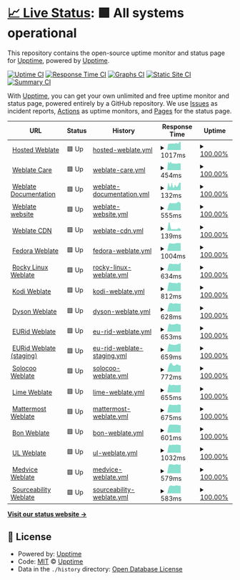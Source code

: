 # [📈 Live Status](https://upptime.github.io/upptime): <!--live status--> **🟩 All systems operational**

This repository contains the open-source uptime monitor and status page for [Upptime](https://upptime.js.org), powered by [Upptime](https://github.com/upptime/upptime).

[![Uptime CI](https://github.com/nijel/upptime-test/workflows/Uptime%20CI/badge.svg)](https://github.com/upptime/upptime/actions?query=workflow%3A%22Uptime+CI%22)
[![Response Time CI](https://github.com/nijel/upptime-test/workflows/Response%20Time%20CI/badge.svg)](https://github.com/upptime/upptime/actions?query=workflow%3A%22Response+Time+CI%22)
[![Graphs CI](https://github.com/nijel/upptime-test/workflows/Graphs%20CI/badge.svg)](https://github.com/upptime/upptime/actions?query=workflow%3A%22Graphs+CI%22)
[![Static Site CI](https://github.com/nijel/upptime-test/workflows/Static%20Site%20CI/badge.svg)](https://github.com/upptime/upptime/actions?query=workflow%3A%22Static+Site+CI%22)
[![Summary CI](https://github.com/nijel/upptime-test/workflows/Summary%20CI/badge.svg)](https://github.com/upptime/upptime/actions?query=workflow%3A%22Summary+CI%22)

With [Upptime](https://upptime.js.org), you can get your own unlimited and free uptime monitor and status page, powered entirely by a GitHub repository. We use [Issues](https://github.com/upptime/upptime/issues) as incident reports, [Actions](https://github.com/upptime/upptime/actions) as uptime monitors, and [Pages](https://upptime.github.io/upptime) for the status page.

<!--start: status pages-->
<!-- This summary is generated by Upptime (https://github.com/upptime/upptime) -->
<!-- Do not edit this manually, your changes will be overwritten -->
<!-- prettier-ignore -->
| URL | Status | History | Response Time | Uptime |
| --- | ------ | ------- | ------------- | ------ |
| <img alt="" src="https://favicons.githubusercontent.com/hosted.weblate.org" height="13"> [Hosted Weblate](https://hosted.weblate.org) | 🟩 Up | [hosted-weblate.yml](https://github.com/nijel/upptime-test/commits/HEAD/history/hosted-weblate.yml) | <details><summary><img alt="Response time graph" src="./graphs/hosted-weblate/response-time-week.png" height="20"> 1017ms</summary><br><a href="https://nijel.github.io/upptime-test/history/hosted-weblate"><img alt="Response time 1017" src="https://img.shields.io/endpoint?url=https%3A%2F%2Fraw.githubusercontent.com%2Fnijel%2Fupptime-test%2FHEAD%2Fapi%2Fhosted-weblate%2Fresponse-time.json"></a><br><a href="https://nijel.github.io/upptime-test/history/hosted-weblate"><img alt="24-hour response time 1017" src="https://img.shields.io/endpoint?url=https%3A%2F%2Fraw.githubusercontent.com%2Fnijel%2Fupptime-test%2FHEAD%2Fapi%2Fhosted-weblate%2Fresponse-time-day.json"></a><br><a href="https://nijel.github.io/upptime-test/history/hosted-weblate"><img alt="7-day response time 1017" src="https://img.shields.io/endpoint?url=https%3A%2F%2Fraw.githubusercontent.com%2Fnijel%2Fupptime-test%2FHEAD%2Fapi%2Fhosted-weblate%2Fresponse-time-week.json"></a><br><a href="https://nijel.github.io/upptime-test/history/hosted-weblate"><img alt="30-day response time 1017" src="https://img.shields.io/endpoint?url=https%3A%2F%2Fraw.githubusercontent.com%2Fnijel%2Fupptime-test%2FHEAD%2Fapi%2Fhosted-weblate%2Fresponse-time-month.json"></a><br><a href="https://nijel.github.io/upptime-test/history/hosted-weblate"><img alt="1-year response time 1017" src="https://img.shields.io/endpoint?url=https%3A%2F%2Fraw.githubusercontent.com%2Fnijel%2Fupptime-test%2FHEAD%2Fapi%2Fhosted-weblate%2Fresponse-time-year.json"></a></details> | <details><summary><a href="https://nijel.github.io/upptime-test/history/hosted-weblate">100.00%</a></summary><a href="https://nijel.github.io/upptime-test/history/hosted-weblate"><img alt="All-time uptime 100.00%" src="https://img.shields.io/endpoint?url=https%3A%2F%2Fraw.githubusercontent.com%2Fnijel%2Fupptime-test%2FHEAD%2Fapi%2Fhosted-weblate%2Fuptime.json"></a><br><a href="https://nijel.github.io/upptime-test/history/hosted-weblate"><img alt="24-hour uptime 100.00%" src="https://img.shields.io/endpoint?url=https%3A%2F%2Fraw.githubusercontent.com%2Fnijel%2Fupptime-test%2FHEAD%2Fapi%2Fhosted-weblate%2Fuptime-day.json"></a><br><a href="https://nijel.github.io/upptime-test/history/hosted-weblate"><img alt="7-day uptime 100.00%" src="https://img.shields.io/endpoint?url=https%3A%2F%2Fraw.githubusercontent.com%2Fnijel%2Fupptime-test%2FHEAD%2Fapi%2Fhosted-weblate%2Fuptime-week.json"></a><br><a href="https://nijel.github.io/upptime-test/history/hosted-weblate"><img alt="30-day uptime 100.00%" src="https://img.shields.io/endpoint?url=https%3A%2F%2Fraw.githubusercontent.com%2Fnijel%2Fupptime-test%2FHEAD%2Fapi%2Fhosted-weblate%2Fuptime-month.json"></a><br><a href="https://nijel.github.io/upptime-test/history/hosted-weblate"><img alt="1-year uptime 100.00%" src="https://img.shields.io/endpoint?url=https%3A%2F%2Fraw.githubusercontent.com%2Fnijel%2Fupptime-test%2FHEAD%2Fapi%2Fhosted-weblate%2Fuptime-year.json"></a></details>
| <img alt="" src="https://favicons.githubusercontent.com/care.weblate.org" height="13"> [Weblate Care](https://care.weblate.org) | 🟩 Up | [weblate-care.yml](https://github.com/nijel/upptime-test/commits/HEAD/history/weblate-care.yml) | <details><summary><img alt="Response time graph" src="./graphs/weblate-care/response-time-week.png" height="20"> 454ms</summary><br><a href="https://nijel.github.io/upptime-test/history/weblate-care"><img alt="Response time 454" src="https://img.shields.io/endpoint?url=https%3A%2F%2Fraw.githubusercontent.com%2Fnijel%2Fupptime-test%2FHEAD%2Fapi%2Fweblate-care%2Fresponse-time.json"></a><br><a href="https://nijel.github.io/upptime-test/history/weblate-care"><img alt="24-hour response time 454" src="https://img.shields.io/endpoint?url=https%3A%2F%2Fraw.githubusercontent.com%2Fnijel%2Fupptime-test%2FHEAD%2Fapi%2Fweblate-care%2Fresponse-time-day.json"></a><br><a href="https://nijel.github.io/upptime-test/history/weblate-care"><img alt="7-day response time 454" src="https://img.shields.io/endpoint?url=https%3A%2F%2Fraw.githubusercontent.com%2Fnijel%2Fupptime-test%2FHEAD%2Fapi%2Fweblate-care%2Fresponse-time-week.json"></a><br><a href="https://nijel.github.io/upptime-test/history/weblate-care"><img alt="30-day response time 454" src="https://img.shields.io/endpoint?url=https%3A%2F%2Fraw.githubusercontent.com%2Fnijel%2Fupptime-test%2FHEAD%2Fapi%2Fweblate-care%2Fresponse-time-month.json"></a><br><a href="https://nijel.github.io/upptime-test/history/weblate-care"><img alt="1-year response time 454" src="https://img.shields.io/endpoint?url=https%3A%2F%2Fraw.githubusercontent.com%2Fnijel%2Fupptime-test%2FHEAD%2Fapi%2Fweblate-care%2Fresponse-time-year.json"></a></details> | <details><summary><a href="https://nijel.github.io/upptime-test/history/weblate-care">100.00%</a></summary><a href="https://nijel.github.io/upptime-test/history/weblate-care"><img alt="All-time uptime 100.00%" src="https://img.shields.io/endpoint?url=https%3A%2F%2Fraw.githubusercontent.com%2Fnijel%2Fupptime-test%2FHEAD%2Fapi%2Fweblate-care%2Fuptime.json"></a><br><a href="https://nijel.github.io/upptime-test/history/weblate-care"><img alt="24-hour uptime 100.00%" src="https://img.shields.io/endpoint?url=https%3A%2F%2Fraw.githubusercontent.com%2Fnijel%2Fupptime-test%2FHEAD%2Fapi%2Fweblate-care%2Fuptime-day.json"></a><br><a href="https://nijel.github.io/upptime-test/history/weblate-care"><img alt="7-day uptime 100.00%" src="https://img.shields.io/endpoint?url=https%3A%2F%2Fraw.githubusercontent.com%2Fnijel%2Fupptime-test%2FHEAD%2Fapi%2Fweblate-care%2Fuptime-week.json"></a><br><a href="https://nijel.github.io/upptime-test/history/weblate-care"><img alt="30-day uptime 100.00%" src="https://img.shields.io/endpoint?url=https%3A%2F%2Fraw.githubusercontent.com%2Fnijel%2Fupptime-test%2FHEAD%2Fapi%2Fweblate-care%2Fuptime-month.json"></a><br><a href="https://nijel.github.io/upptime-test/history/weblate-care"><img alt="1-year uptime 100.00%" src="https://img.shields.io/endpoint?url=https%3A%2F%2Fraw.githubusercontent.com%2Fnijel%2Fupptime-test%2FHEAD%2Fapi%2Fweblate-care%2Fuptime-year.json"></a></details>
| <img alt="" src="https://favicons.githubusercontent.com/docs.weblate.org" height="13"> [Weblate Documentation](https://docs.weblate.org) | 🟩 Up | [weblate-documentation.yml](https://github.com/nijel/upptime-test/commits/HEAD/history/weblate-documentation.yml) | <details><summary><img alt="Response time graph" src="./graphs/weblate-documentation/response-time-week.png" height="20"> 132ms</summary><br><a href="https://nijel.github.io/upptime-test/history/weblate-documentation"><img alt="Response time 132" src="https://img.shields.io/endpoint?url=https%3A%2F%2Fraw.githubusercontent.com%2Fnijel%2Fupptime-test%2FHEAD%2Fapi%2Fweblate-documentation%2Fresponse-time.json"></a><br><a href="https://nijel.github.io/upptime-test/history/weblate-documentation"><img alt="24-hour response time 132" src="https://img.shields.io/endpoint?url=https%3A%2F%2Fraw.githubusercontent.com%2Fnijel%2Fupptime-test%2FHEAD%2Fapi%2Fweblate-documentation%2Fresponse-time-day.json"></a><br><a href="https://nijel.github.io/upptime-test/history/weblate-documentation"><img alt="7-day response time 132" src="https://img.shields.io/endpoint?url=https%3A%2F%2Fraw.githubusercontent.com%2Fnijel%2Fupptime-test%2FHEAD%2Fapi%2Fweblate-documentation%2Fresponse-time-week.json"></a><br><a href="https://nijel.github.io/upptime-test/history/weblate-documentation"><img alt="30-day response time 132" src="https://img.shields.io/endpoint?url=https%3A%2F%2Fraw.githubusercontent.com%2Fnijel%2Fupptime-test%2FHEAD%2Fapi%2Fweblate-documentation%2Fresponse-time-month.json"></a><br><a href="https://nijel.github.io/upptime-test/history/weblate-documentation"><img alt="1-year response time 132" src="https://img.shields.io/endpoint?url=https%3A%2F%2Fraw.githubusercontent.com%2Fnijel%2Fupptime-test%2FHEAD%2Fapi%2Fweblate-documentation%2Fresponse-time-year.json"></a></details> | <details><summary><a href="https://nijel.github.io/upptime-test/history/weblate-documentation">100.00%</a></summary><a href="https://nijel.github.io/upptime-test/history/weblate-documentation"><img alt="All-time uptime 100.00%" src="https://img.shields.io/endpoint?url=https%3A%2F%2Fraw.githubusercontent.com%2Fnijel%2Fupptime-test%2FHEAD%2Fapi%2Fweblate-documentation%2Fuptime.json"></a><br><a href="https://nijel.github.io/upptime-test/history/weblate-documentation"><img alt="24-hour uptime 100.00%" src="https://img.shields.io/endpoint?url=https%3A%2F%2Fraw.githubusercontent.com%2Fnijel%2Fupptime-test%2FHEAD%2Fapi%2Fweblate-documentation%2Fuptime-day.json"></a><br><a href="https://nijel.github.io/upptime-test/history/weblate-documentation"><img alt="7-day uptime 100.00%" src="https://img.shields.io/endpoint?url=https%3A%2F%2Fraw.githubusercontent.com%2Fnijel%2Fupptime-test%2FHEAD%2Fapi%2Fweblate-documentation%2Fuptime-week.json"></a><br><a href="https://nijel.github.io/upptime-test/history/weblate-documentation"><img alt="30-day uptime 100.00%" src="https://img.shields.io/endpoint?url=https%3A%2F%2Fraw.githubusercontent.com%2Fnijel%2Fupptime-test%2FHEAD%2Fapi%2Fweblate-documentation%2Fuptime-month.json"></a><br><a href="https://nijel.github.io/upptime-test/history/weblate-documentation"><img alt="1-year uptime 100.00%" src="https://img.shields.io/endpoint?url=https%3A%2F%2Fraw.githubusercontent.com%2Fnijel%2Fupptime-test%2FHEAD%2Fapi%2Fweblate-documentation%2Fuptime-year.json"></a></details>
| <img alt="" src="https://favicons.githubusercontent.com/weblate.org" height="13"> [Weblate website](https://weblate.org/en/) | 🟩 Up | [weblate-website.yml](https://github.com/nijel/upptime-test/commits/HEAD/history/weblate-website.yml) | <details><summary><img alt="Response time graph" src="./graphs/weblate-website/response-time-week.png" height="20"> 555ms</summary><br><a href="https://nijel.github.io/upptime-test/history/weblate-website"><img alt="Response time 555" src="https://img.shields.io/endpoint?url=https%3A%2F%2Fraw.githubusercontent.com%2Fnijel%2Fupptime-test%2FHEAD%2Fapi%2Fweblate-website%2Fresponse-time.json"></a><br><a href="https://nijel.github.io/upptime-test/history/weblate-website"><img alt="24-hour response time 555" src="https://img.shields.io/endpoint?url=https%3A%2F%2Fraw.githubusercontent.com%2Fnijel%2Fupptime-test%2FHEAD%2Fapi%2Fweblate-website%2Fresponse-time-day.json"></a><br><a href="https://nijel.github.io/upptime-test/history/weblate-website"><img alt="7-day response time 555" src="https://img.shields.io/endpoint?url=https%3A%2F%2Fraw.githubusercontent.com%2Fnijel%2Fupptime-test%2FHEAD%2Fapi%2Fweblate-website%2Fresponse-time-week.json"></a><br><a href="https://nijel.github.io/upptime-test/history/weblate-website"><img alt="30-day response time 555" src="https://img.shields.io/endpoint?url=https%3A%2F%2Fraw.githubusercontent.com%2Fnijel%2Fupptime-test%2FHEAD%2Fapi%2Fweblate-website%2Fresponse-time-month.json"></a><br><a href="https://nijel.github.io/upptime-test/history/weblate-website"><img alt="1-year response time 555" src="https://img.shields.io/endpoint?url=https%3A%2F%2Fraw.githubusercontent.com%2Fnijel%2Fupptime-test%2FHEAD%2Fapi%2Fweblate-website%2Fresponse-time-year.json"></a></details> | <details><summary><a href="https://nijel.github.io/upptime-test/history/weblate-website">100.00%</a></summary><a href="https://nijel.github.io/upptime-test/history/weblate-website"><img alt="All-time uptime 100.00%" src="https://img.shields.io/endpoint?url=https%3A%2F%2Fraw.githubusercontent.com%2Fnijel%2Fupptime-test%2FHEAD%2Fapi%2Fweblate-website%2Fuptime.json"></a><br><a href="https://nijel.github.io/upptime-test/history/weblate-website"><img alt="24-hour uptime 100.00%" src="https://img.shields.io/endpoint?url=https%3A%2F%2Fraw.githubusercontent.com%2Fnijel%2Fupptime-test%2FHEAD%2Fapi%2Fweblate-website%2Fuptime-day.json"></a><br><a href="https://nijel.github.io/upptime-test/history/weblate-website"><img alt="7-day uptime 100.00%" src="https://img.shields.io/endpoint?url=https%3A%2F%2Fraw.githubusercontent.com%2Fnijel%2Fupptime-test%2FHEAD%2Fapi%2Fweblate-website%2Fuptime-week.json"></a><br><a href="https://nijel.github.io/upptime-test/history/weblate-website"><img alt="30-day uptime 100.00%" src="https://img.shields.io/endpoint?url=https%3A%2F%2Fraw.githubusercontent.com%2Fnijel%2Fupptime-test%2FHEAD%2Fapi%2Fweblate-website%2Fuptime-month.json"></a><br><a href="https://nijel.github.io/upptime-test/history/weblate-website"><img alt="1-year uptime 100.00%" src="https://img.shields.io/endpoint?url=https%3A%2F%2Fraw.githubusercontent.com%2Fnijel%2Fupptime-test%2FHEAD%2Fapi%2Fweblate-website%2Fuptime-year.json"></a></details>
| <img alt="" src="https://favicons.githubusercontent.com/weblate-cdn.com" height="13"> [Weblate CDN](https://weblate-cdn.com/a5ba5dc29f39498aa734528a54b50d0a/weblate.js) | 🟩 Up | [weblate-cdn.yml](https://github.com/nijel/upptime-test/commits/HEAD/history/weblate-cdn.yml) | <details><summary><img alt="Response time graph" src="./graphs/weblate-cdn/response-time-week.png" height="20"> 139ms</summary><br><a href="https://nijel.github.io/upptime-test/history/weblate-cdn"><img alt="Response time 139" src="https://img.shields.io/endpoint?url=https%3A%2F%2Fraw.githubusercontent.com%2Fnijel%2Fupptime-test%2FHEAD%2Fapi%2Fweblate-cdn%2Fresponse-time.json"></a><br><a href="https://nijel.github.io/upptime-test/history/weblate-cdn"><img alt="24-hour response time 139" src="https://img.shields.io/endpoint?url=https%3A%2F%2Fraw.githubusercontent.com%2Fnijel%2Fupptime-test%2FHEAD%2Fapi%2Fweblate-cdn%2Fresponse-time-day.json"></a><br><a href="https://nijel.github.io/upptime-test/history/weblate-cdn"><img alt="7-day response time 139" src="https://img.shields.io/endpoint?url=https%3A%2F%2Fraw.githubusercontent.com%2Fnijel%2Fupptime-test%2FHEAD%2Fapi%2Fweblate-cdn%2Fresponse-time-week.json"></a><br><a href="https://nijel.github.io/upptime-test/history/weblate-cdn"><img alt="30-day response time 139" src="https://img.shields.io/endpoint?url=https%3A%2F%2Fraw.githubusercontent.com%2Fnijel%2Fupptime-test%2FHEAD%2Fapi%2Fweblate-cdn%2Fresponse-time-month.json"></a><br><a href="https://nijel.github.io/upptime-test/history/weblate-cdn"><img alt="1-year response time 139" src="https://img.shields.io/endpoint?url=https%3A%2F%2Fraw.githubusercontent.com%2Fnijel%2Fupptime-test%2FHEAD%2Fapi%2Fweblate-cdn%2Fresponse-time-year.json"></a></details> | <details><summary><a href="https://nijel.github.io/upptime-test/history/weblate-cdn">100.00%</a></summary><a href="https://nijel.github.io/upptime-test/history/weblate-cdn"><img alt="All-time uptime 100.00%" src="https://img.shields.io/endpoint?url=https%3A%2F%2Fraw.githubusercontent.com%2Fnijel%2Fupptime-test%2FHEAD%2Fapi%2Fweblate-cdn%2Fuptime.json"></a><br><a href="https://nijel.github.io/upptime-test/history/weblate-cdn"><img alt="24-hour uptime 100.00%" src="https://img.shields.io/endpoint?url=https%3A%2F%2Fraw.githubusercontent.com%2Fnijel%2Fupptime-test%2FHEAD%2Fapi%2Fweblate-cdn%2Fuptime-day.json"></a><br><a href="https://nijel.github.io/upptime-test/history/weblate-cdn"><img alt="7-day uptime 100.00%" src="https://img.shields.io/endpoint?url=https%3A%2F%2Fraw.githubusercontent.com%2Fnijel%2Fupptime-test%2FHEAD%2Fapi%2Fweblate-cdn%2Fuptime-week.json"></a><br><a href="https://nijel.github.io/upptime-test/history/weblate-cdn"><img alt="30-day uptime 100.00%" src="https://img.shields.io/endpoint?url=https%3A%2F%2Fraw.githubusercontent.com%2Fnijel%2Fupptime-test%2FHEAD%2Fapi%2Fweblate-cdn%2Fuptime-month.json"></a><br><a href="https://nijel.github.io/upptime-test/history/weblate-cdn"><img alt="1-year uptime 100.00%" src="https://img.shields.io/endpoint?url=https%3A%2F%2Fraw.githubusercontent.com%2Fnijel%2Fupptime-test%2FHEAD%2Fapi%2Fweblate-cdn%2Fuptime-year.json"></a></details>
| <img alt="" src="https://favicons.githubusercontent.com/translate.fedoraproject.org" height="13"> [Fedora Weblate](https://translate.fedoraproject.org/) | 🟩 Up | [fedora-weblate.yml](https://github.com/nijel/upptime-test/commits/HEAD/history/fedora-weblate.yml) | <details><summary><img alt="Response time graph" src="./graphs/fedora-weblate/response-time-week.png" height="20"> 1004ms</summary><br><a href="https://nijel.github.io/upptime-test/history/fedora-weblate"><img alt="Response time 1004" src="https://img.shields.io/endpoint?url=https%3A%2F%2Fraw.githubusercontent.com%2Fnijel%2Fupptime-test%2FHEAD%2Fapi%2Ffedora-weblate%2Fresponse-time.json"></a><br><a href="https://nijel.github.io/upptime-test/history/fedora-weblate"><img alt="24-hour response time 1004" src="https://img.shields.io/endpoint?url=https%3A%2F%2Fraw.githubusercontent.com%2Fnijel%2Fupptime-test%2FHEAD%2Fapi%2Ffedora-weblate%2Fresponse-time-day.json"></a><br><a href="https://nijel.github.io/upptime-test/history/fedora-weblate"><img alt="7-day response time 1004" src="https://img.shields.io/endpoint?url=https%3A%2F%2Fraw.githubusercontent.com%2Fnijel%2Fupptime-test%2FHEAD%2Fapi%2Ffedora-weblate%2Fresponse-time-week.json"></a><br><a href="https://nijel.github.io/upptime-test/history/fedora-weblate"><img alt="30-day response time 1004" src="https://img.shields.io/endpoint?url=https%3A%2F%2Fraw.githubusercontent.com%2Fnijel%2Fupptime-test%2FHEAD%2Fapi%2Ffedora-weblate%2Fresponse-time-month.json"></a><br><a href="https://nijel.github.io/upptime-test/history/fedora-weblate"><img alt="1-year response time 1004" src="https://img.shields.io/endpoint?url=https%3A%2F%2Fraw.githubusercontent.com%2Fnijel%2Fupptime-test%2FHEAD%2Fapi%2Ffedora-weblate%2Fresponse-time-year.json"></a></details> | <details><summary><a href="https://nijel.github.io/upptime-test/history/fedora-weblate">100.00%</a></summary><a href="https://nijel.github.io/upptime-test/history/fedora-weblate"><img alt="All-time uptime 100.00%" src="https://img.shields.io/endpoint?url=https%3A%2F%2Fraw.githubusercontent.com%2Fnijel%2Fupptime-test%2FHEAD%2Fapi%2Ffedora-weblate%2Fuptime.json"></a><br><a href="https://nijel.github.io/upptime-test/history/fedora-weblate"><img alt="24-hour uptime 100.00%" src="https://img.shields.io/endpoint?url=https%3A%2F%2Fraw.githubusercontent.com%2Fnijel%2Fupptime-test%2FHEAD%2Fapi%2Ffedora-weblate%2Fuptime-day.json"></a><br><a href="https://nijel.github.io/upptime-test/history/fedora-weblate"><img alt="7-day uptime 100.00%" src="https://img.shields.io/endpoint?url=https%3A%2F%2Fraw.githubusercontent.com%2Fnijel%2Fupptime-test%2FHEAD%2Fapi%2Ffedora-weblate%2Fuptime-week.json"></a><br><a href="https://nijel.github.io/upptime-test/history/fedora-weblate"><img alt="30-day uptime 100.00%" src="https://img.shields.io/endpoint?url=https%3A%2F%2Fraw.githubusercontent.com%2Fnijel%2Fupptime-test%2FHEAD%2Fapi%2Ffedora-weblate%2Fuptime-month.json"></a><br><a href="https://nijel.github.io/upptime-test/history/fedora-weblate"><img alt="1-year uptime 100.00%" src="https://img.shields.io/endpoint?url=https%3A%2F%2Fraw.githubusercontent.com%2Fnijel%2Fupptime-test%2FHEAD%2Fapi%2Ffedora-weblate%2Fuptime-year.json"></a></details>
| <img alt="" src="https://favicons.githubusercontent.com/translate.rockylinux.org" height="13"> [Rocky Linux Weblate](https://translate.rockylinux.org/) | 🟩 Up | [rocky-linux-weblate.yml](https://github.com/nijel/upptime-test/commits/HEAD/history/rocky-linux-weblate.yml) | <details><summary><img alt="Response time graph" src="./graphs/rocky-linux-weblate/response-time-week.png" height="20"> 634ms</summary><br><a href="https://nijel.github.io/upptime-test/history/rocky-linux-weblate"><img alt="Response time 634" src="https://img.shields.io/endpoint?url=https%3A%2F%2Fraw.githubusercontent.com%2Fnijel%2Fupptime-test%2FHEAD%2Fapi%2Frocky-linux-weblate%2Fresponse-time.json"></a><br><a href="https://nijel.github.io/upptime-test/history/rocky-linux-weblate"><img alt="24-hour response time 634" src="https://img.shields.io/endpoint?url=https%3A%2F%2Fraw.githubusercontent.com%2Fnijel%2Fupptime-test%2FHEAD%2Fapi%2Frocky-linux-weblate%2Fresponse-time-day.json"></a><br><a href="https://nijel.github.io/upptime-test/history/rocky-linux-weblate"><img alt="7-day response time 634" src="https://img.shields.io/endpoint?url=https%3A%2F%2Fraw.githubusercontent.com%2Fnijel%2Fupptime-test%2FHEAD%2Fapi%2Frocky-linux-weblate%2Fresponse-time-week.json"></a><br><a href="https://nijel.github.io/upptime-test/history/rocky-linux-weblate"><img alt="30-day response time 634" src="https://img.shields.io/endpoint?url=https%3A%2F%2Fraw.githubusercontent.com%2Fnijel%2Fupptime-test%2FHEAD%2Fapi%2Frocky-linux-weblate%2Fresponse-time-month.json"></a><br><a href="https://nijel.github.io/upptime-test/history/rocky-linux-weblate"><img alt="1-year response time 634" src="https://img.shields.io/endpoint?url=https%3A%2F%2Fraw.githubusercontent.com%2Fnijel%2Fupptime-test%2FHEAD%2Fapi%2Frocky-linux-weblate%2Fresponse-time-year.json"></a></details> | <details><summary><a href="https://nijel.github.io/upptime-test/history/rocky-linux-weblate">100.00%</a></summary><a href="https://nijel.github.io/upptime-test/history/rocky-linux-weblate"><img alt="All-time uptime 100.00%" src="https://img.shields.io/endpoint?url=https%3A%2F%2Fraw.githubusercontent.com%2Fnijel%2Fupptime-test%2FHEAD%2Fapi%2Frocky-linux-weblate%2Fuptime.json"></a><br><a href="https://nijel.github.io/upptime-test/history/rocky-linux-weblate"><img alt="24-hour uptime 100.00%" src="https://img.shields.io/endpoint?url=https%3A%2F%2Fraw.githubusercontent.com%2Fnijel%2Fupptime-test%2FHEAD%2Fapi%2Frocky-linux-weblate%2Fuptime-day.json"></a><br><a href="https://nijel.github.io/upptime-test/history/rocky-linux-weblate"><img alt="7-day uptime 100.00%" src="https://img.shields.io/endpoint?url=https%3A%2F%2Fraw.githubusercontent.com%2Fnijel%2Fupptime-test%2FHEAD%2Fapi%2Frocky-linux-weblate%2Fuptime-week.json"></a><br><a href="https://nijel.github.io/upptime-test/history/rocky-linux-weblate"><img alt="30-day uptime 100.00%" src="https://img.shields.io/endpoint?url=https%3A%2F%2Fraw.githubusercontent.com%2Fnijel%2Fupptime-test%2FHEAD%2Fapi%2Frocky-linux-weblate%2Fuptime-month.json"></a><br><a href="https://nijel.github.io/upptime-test/history/rocky-linux-weblate"><img alt="1-year uptime 100.00%" src="https://img.shields.io/endpoint?url=https%3A%2F%2Fraw.githubusercontent.com%2Fnijel%2Fupptime-test%2FHEAD%2Fapi%2Frocky-linux-weblate%2Fuptime-year.json"></a></details>
| <img alt="" src="https://favicons.githubusercontent.com/kodi.weblate.cloud" height="13"> [Kodi Weblate](https://kodi.weblate.cloud/) | 🟩 Up | [kodi-weblate.yml](https://github.com/nijel/upptime-test/commits/HEAD/history/kodi-weblate.yml) | <details><summary><img alt="Response time graph" src="./graphs/kodi-weblate/response-time-week.png" height="20"> 812ms</summary><br><a href="https://nijel.github.io/upptime-test/history/kodi-weblate"><img alt="Response time 812" src="https://img.shields.io/endpoint?url=https%3A%2F%2Fraw.githubusercontent.com%2Fnijel%2Fupptime-test%2FHEAD%2Fapi%2Fkodi-weblate%2Fresponse-time.json"></a><br><a href="https://nijel.github.io/upptime-test/history/kodi-weblate"><img alt="24-hour response time 812" src="https://img.shields.io/endpoint?url=https%3A%2F%2Fraw.githubusercontent.com%2Fnijel%2Fupptime-test%2FHEAD%2Fapi%2Fkodi-weblate%2Fresponse-time-day.json"></a><br><a href="https://nijel.github.io/upptime-test/history/kodi-weblate"><img alt="7-day response time 812" src="https://img.shields.io/endpoint?url=https%3A%2F%2Fraw.githubusercontent.com%2Fnijel%2Fupptime-test%2FHEAD%2Fapi%2Fkodi-weblate%2Fresponse-time-week.json"></a><br><a href="https://nijel.github.io/upptime-test/history/kodi-weblate"><img alt="30-day response time 812" src="https://img.shields.io/endpoint?url=https%3A%2F%2Fraw.githubusercontent.com%2Fnijel%2Fupptime-test%2FHEAD%2Fapi%2Fkodi-weblate%2Fresponse-time-month.json"></a><br><a href="https://nijel.github.io/upptime-test/history/kodi-weblate"><img alt="1-year response time 812" src="https://img.shields.io/endpoint?url=https%3A%2F%2Fraw.githubusercontent.com%2Fnijel%2Fupptime-test%2FHEAD%2Fapi%2Fkodi-weblate%2Fresponse-time-year.json"></a></details> | <details><summary><a href="https://nijel.github.io/upptime-test/history/kodi-weblate">100.00%</a></summary><a href="https://nijel.github.io/upptime-test/history/kodi-weblate"><img alt="All-time uptime 100.00%" src="https://img.shields.io/endpoint?url=https%3A%2F%2Fraw.githubusercontent.com%2Fnijel%2Fupptime-test%2FHEAD%2Fapi%2Fkodi-weblate%2Fuptime.json"></a><br><a href="https://nijel.github.io/upptime-test/history/kodi-weblate"><img alt="24-hour uptime 100.00%" src="https://img.shields.io/endpoint?url=https%3A%2F%2Fraw.githubusercontent.com%2Fnijel%2Fupptime-test%2FHEAD%2Fapi%2Fkodi-weblate%2Fuptime-day.json"></a><br><a href="https://nijel.github.io/upptime-test/history/kodi-weblate"><img alt="7-day uptime 100.00%" src="https://img.shields.io/endpoint?url=https%3A%2F%2Fraw.githubusercontent.com%2Fnijel%2Fupptime-test%2FHEAD%2Fapi%2Fkodi-weblate%2Fuptime-week.json"></a><br><a href="https://nijel.github.io/upptime-test/history/kodi-weblate"><img alt="30-day uptime 100.00%" src="https://img.shields.io/endpoint?url=https%3A%2F%2Fraw.githubusercontent.com%2Fnijel%2Fupptime-test%2FHEAD%2Fapi%2Fkodi-weblate%2Fuptime-month.json"></a><br><a href="https://nijel.github.io/upptime-test/history/kodi-weblate"><img alt="1-year uptime 100.00%" src="https://img.shields.io/endpoint?url=https%3A%2F%2Fraw.githubusercontent.com%2Fnijel%2Fupptime-test%2FHEAD%2Fapi%2Fkodi-weblate%2Fuptime-year.json"></a></details>
| <img alt="" src="https://favicons.githubusercontent.com/dyson.weblate.org" height="13"> [Dyson Weblate](https://dyson.weblate.org/) | 🟩 Up | [dyson-weblate.yml](https://github.com/nijel/upptime-test/commits/HEAD/history/dyson-weblate.yml) | <details><summary><img alt="Response time graph" src="./graphs/dyson-weblate/response-time-week.png" height="20"> 628ms</summary><br><a href="https://nijel.github.io/upptime-test/history/dyson-weblate"><img alt="Response time 628" src="https://img.shields.io/endpoint?url=https%3A%2F%2Fraw.githubusercontent.com%2Fnijel%2Fupptime-test%2FHEAD%2Fapi%2Fdyson-weblate%2Fresponse-time.json"></a><br><a href="https://nijel.github.io/upptime-test/history/dyson-weblate"><img alt="24-hour response time 628" src="https://img.shields.io/endpoint?url=https%3A%2F%2Fraw.githubusercontent.com%2Fnijel%2Fupptime-test%2FHEAD%2Fapi%2Fdyson-weblate%2Fresponse-time-day.json"></a><br><a href="https://nijel.github.io/upptime-test/history/dyson-weblate"><img alt="7-day response time 628" src="https://img.shields.io/endpoint?url=https%3A%2F%2Fraw.githubusercontent.com%2Fnijel%2Fupptime-test%2FHEAD%2Fapi%2Fdyson-weblate%2Fresponse-time-week.json"></a><br><a href="https://nijel.github.io/upptime-test/history/dyson-weblate"><img alt="30-day response time 628" src="https://img.shields.io/endpoint?url=https%3A%2F%2Fraw.githubusercontent.com%2Fnijel%2Fupptime-test%2FHEAD%2Fapi%2Fdyson-weblate%2Fresponse-time-month.json"></a><br><a href="https://nijel.github.io/upptime-test/history/dyson-weblate"><img alt="1-year response time 628" src="https://img.shields.io/endpoint?url=https%3A%2F%2Fraw.githubusercontent.com%2Fnijel%2Fupptime-test%2FHEAD%2Fapi%2Fdyson-weblate%2Fresponse-time-year.json"></a></details> | <details><summary><a href="https://nijel.github.io/upptime-test/history/dyson-weblate">100.00%</a></summary><a href="https://nijel.github.io/upptime-test/history/dyson-weblate"><img alt="All-time uptime 100.00%" src="https://img.shields.io/endpoint?url=https%3A%2F%2Fraw.githubusercontent.com%2Fnijel%2Fupptime-test%2FHEAD%2Fapi%2Fdyson-weblate%2Fuptime.json"></a><br><a href="https://nijel.github.io/upptime-test/history/dyson-weblate"><img alt="24-hour uptime 100.00%" src="https://img.shields.io/endpoint?url=https%3A%2F%2Fraw.githubusercontent.com%2Fnijel%2Fupptime-test%2FHEAD%2Fapi%2Fdyson-weblate%2Fuptime-day.json"></a><br><a href="https://nijel.github.io/upptime-test/history/dyson-weblate"><img alt="7-day uptime 100.00%" src="https://img.shields.io/endpoint?url=https%3A%2F%2Fraw.githubusercontent.com%2Fnijel%2Fupptime-test%2FHEAD%2Fapi%2Fdyson-weblate%2Fuptime-week.json"></a><br><a href="https://nijel.github.io/upptime-test/history/dyson-weblate"><img alt="30-day uptime 100.00%" src="https://img.shields.io/endpoint?url=https%3A%2F%2Fraw.githubusercontent.com%2Fnijel%2Fupptime-test%2FHEAD%2Fapi%2Fdyson-weblate%2Fuptime-month.json"></a><br><a href="https://nijel.github.io/upptime-test/history/dyson-weblate"><img alt="1-year uptime 100.00%" src="https://img.shields.io/endpoint?url=https%3A%2F%2Fraw.githubusercontent.com%2Fnijel%2Fupptime-test%2FHEAD%2Fapi%2Fdyson-weblate%2Fuptime-year.json"></a></details>
| <img alt="" src="https://favicons.githubusercontent.com/weblate.eurid.eu" height="13"> [EURid Weblate](https://weblate.eurid.eu/) | 🟩 Up | [eu-rid-weblate.yml](https://github.com/nijel/upptime-test/commits/HEAD/history/eu-rid-weblate.yml) | <details><summary><img alt="Response time graph" src="./graphs/eu-rid-weblate/response-time-week.png" height="20"> 653ms</summary><br><a href="https://nijel.github.io/upptime-test/history/eu-rid-weblate"><img alt="Response time 653" src="https://img.shields.io/endpoint?url=https%3A%2F%2Fraw.githubusercontent.com%2Fnijel%2Fupptime-test%2FHEAD%2Fapi%2Feu-rid-weblate%2Fresponse-time.json"></a><br><a href="https://nijel.github.io/upptime-test/history/eu-rid-weblate"><img alt="24-hour response time 653" src="https://img.shields.io/endpoint?url=https%3A%2F%2Fraw.githubusercontent.com%2Fnijel%2Fupptime-test%2FHEAD%2Fapi%2Feu-rid-weblate%2Fresponse-time-day.json"></a><br><a href="https://nijel.github.io/upptime-test/history/eu-rid-weblate"><img alt="7-day response time 653" src="https://img.shields.io/endpoint?url=https%3A%2F%2Fraw.githubusercontent.com%2Fnijel%2Fupptime-test%2FHEAD%2Fapi%2Feu-rid-weblate%2Fresponse-time-week.json"></a><br><a href="https://nijel.github.io/upptime-test/history/eu-rid-weblate"><img alt="30-day response time 653" src="https://img.shields.io/endpoint?url=https%3A%2F%2Fraw.githubusercontent.com%2Fnijel%2Fupptime-test%2FHEAD%2Fapi%2Feu-rid-weblate%2Fresponse-time-month.json"></a><br><a href="https://nijel.github.io/upptime-test/history/eu-rid-weblate"><img alt="1-year response time 653" src="https://img.shields.io/endpoint?url=https%3A%2F%2Fraw.githubusercontent.com%2Fnijel%2Fupptime-test%2FHEAD%2Fapi%2Feu-rid-weblate%2Fresponse-time-year.json"></a></details> | <details><summary><a href="https://nijel.github.io/upptime-test/history/eu-rid-weblate">100.00%</a></summary><a href="https://nijel.github.io/upptime-test/history/eu-rid-weblate"><img alt="All-time uptime 100.00%" src="https://img.shields.io/endpoint?url=https%3A%2F%2Fraw.githubusercontent.com%2Fnijel%2Fupptime-test%2FHEAD%2Fapi%2Feu-rid-weblate%2Fuptime.json"></a><br><a href="https://nijel.github.io/upptime-test/history/eu-rid-weblate"><img alt="24-hour uptime 100.00%" src="https://img.shields.io/endpoint?url=https%3A%2F%2Fraw.githubusercontent.com%2Fnijel%2Fupptime-test%2FHEAD%2Fapi%2Feu-rid-weblate%2Fuptime-day.json"></a><br><a href="https://nijel.github.io/upptime-test/history/eu-rid-weblate"><img alt="7-day uptime 100.00%" src="https://img.shields.io/endpoint?url=https%3A%2F%2Fraw.githubusercontent.com%2Fnijel%2Fupptime-test%2FHEAD%2Fapi%2Feu-rid-weblate%2Fuptime-week.json"></a><br><a href="https://nijel.github.io/upptime-test/history/eu-rid-weblate"><img alt="30-day uptime 100.00%" src="https://img.shields.io/endpoint?url=https%3A%2F%2Fraw.githubusercontent.com%2Fnijel%2Fupptime-test%2FHEAD%2Fapi%2Feu-rid-weblate%2Fuptime-month.json"></a><br><a href="https://nijel.github.io/upptime-test/history/eu-rid-weblate"><img alt="1-year uptime 100.00%" src="https://img.shields.io/endpoint?url=https%3A%2F%2Fraw.githubusercontent.com%2Fnijel%2Fupptime-test%2FHEAD%2Fapi%2Feu-rid-weblate%2Fuptime-year.json"></a></details>
| <img alt="" src="https://favicons.githubusercontent.com/weblate-test.eurid.eu" height="13"> [EURid Weblate (staging)](https://weblate-test.eurid.eu/) | 🟩 Up | [eu-rid-weblate-staging.yml](https://github.com/nijel/upptime-test/commits/HEAD/history/eu-rid-weblate-staging.yml) | <details><summary><img alt="Response time graph" src="./graphs/eu-rid-weblate-staging/response-time-week.png" height="20"> 659ms</summary><br><a href="https://nijel.github.io/upptime-test/history/eu-rid-weblate-staging"><img alt="Response time 659" src="https://img.shields.io/endpoint?url=https%3A%2F%2Fraw.githubusercontent.com%2Fnijel%2Fupptime-test%2FHEAD%2Fapi%2Feu-rid-weblate-staging%2Fresponse-time.json"></a><br><a href="https://nijel.github.io/upptime-test/history/eu-rid-weblate-staging"><img alt="24-hour response time 659" src="https://img.shields.io/endpoint?url=https%3A%2F%2Fraw.githubusercontent.com%2Fnijel%2Fupptime-test%2FHEAD%2Fapi%2Feu-rid-weblate-staging%2Fresponse-time-day.json"></a><br><a href="https://nijel.github.io/upptime-test/history/eu-rid-weblate-staging"><img alt="7-day response time 659" src="https://img.shields.io/endpoint?url=https%3A%2F%2Fraw.githubusercontent.com%2Fnijel%2Fupptime-test%2FHEAD%2Fapi%2Feu-rid-weblate-staging%2Fresponse-time-week.json"></a><br><a href="https://nijel.github.io/upptime-test/history/eu-rid-weblate-staging"><img alt="30-day response time 659" src="https://img.shields.io/endpoint?url=https%3A%2F%2Fraw.githubusercontent.com%2Fnijel%2Fupptime-test%2FHEAD%2Fapi%2Feu-rid-weblate-staging%2Fresponse-time-month.json"></a><br><a href="https://nijel.github.io/upptime-test/history/eu-rid-weblate-staging"><img alt="1-year response time 659" src="https://img.shields.io/endpoint?url=https%3A%2F%2Fraw.githubusercontent.com%2Fnijel%2Fupptime-test%2FHEAD%2Fapi%2Feu-rid-weblate-staging%2Fresponse-time-year.json"></a></details> | <details><summary><a href="https://nijel.github.io/upptime-test/history/eu-rid-weblate-staging">100.00%</a></summary><a href="https://nijel.github.io/upptime-test/history/eu-rid-weblate-staging"><img alt="All-time uptime 100.00%" src="https://img.shields.io/endpoint?url=https%3A%2F%2Fraw.githubusercontent.com%2Fnijel%2Fupptime-test%2FHEAD%2Fapi%2Feu-rid-weblate-staging%2Fuptime.json"></a><br><a href="https://nijel.github.io/upptime-test/history/eu-rid-weblate-staging"><img alt="24-hour uptime 100.00%" src="https://img.shields.io/endpoint?url=https%3A%2F%2Fraw.githubusercontent.com%2Fnijel%2Fupptime-test%2FHEAD%2Fapi%2Feu-rid-weblate-staging%2Fuptime-day.json"></a><br><a href="https://nijel.github.io/upptime-test/history/eu-rid-weblate-staging"><img alt="7-day uptime 100.00%" src="https://img.shields.io/endpoint?url=https%3A%2F%2Fraw.githubusercontent.com%2Fnijel%2Fupptime-test%2FHEAD%2Fapi%2Feu-rid-weblate-staging%2Fuptime-week.json"></a><br><a href="https://nijel.github.io/upptime-test/history/eu-rid-weblate-staging"><img alt="30-day uptime 100.00%" src="https://img.shields.io/endpoint?url=https%3A%2F%2Fraw.githubusercontent.com%2Fnijel%2Fupptime-test%2FHEAD%2Fapi%2Feu-rid-weblate-staging%2Fuptime-month.json"></a><br><a href="https://nijel.github.io/upptime-test/history/eu-rid-weblate-staging"><img alt="1-year uptime 100.00%" src="https://img.shields.io/endpoint?url=https%3A%2F%2Fraw.githubusercontent.com%2Fnijel%2Fupptime-test%2FHEAD%2Fapi%2Feu-rid-weblate-staging%2Fuptime-year.json"></a></details>
| <img alt="" src="https://favicons.githubusercontent.com/translate.solocoo.tv" height="13"> [Solocoo Weblate](https://translate.solocoo.tv/) | 🟩 Up | [solocoo-weblate.yml](https://github.com/nijel/upptime-test/commits/HEAD/history/solocoo-weblate.yml) | <details><summary><img alt="Response time graph" src="./graphs/solocoo-weblate/response-time-week.png" height="20"> 772ms</summary><br><a href="https://nijel.github.io/upptime-test/history/solocoo-weblate"><img alt="Response time 772" src="https://img.shields.io/endpoint?url=https%3A%2F%2Fraw.githubusercontent.com%2Fnijel%2Fupptime-test%2FHEAD%2Fapi%2Fsolocoo-weblate%2Fresponse-time.json"></a><br><a href="https://nijel.github.io/upptime-test/history/solocoo-weblate"><img alt="24-hour response time 772" src="https://img.shields.io/endpoint?url=https%3A%2F%2Fraw.githubusercontent.com%2Fnijel%2Fupptime-test%2FHEAD%2Fapi%2Fsolocoo-weblate%2Fresponse-time-day.json"></a><br><a href="https://nijel.github.io/upptime-test/history/solocoo-weblate"><img alt="7-day response time 772" src="https://img.shields.io/endpoint?url=https%3A%2F%2Fraw.githubusercontent.com%2Fnijel%2Fupptime-test%2FHEAD%2Fapi%2Fsolocoo-weblate%2Fresponse-time-week.json"></a><br><a href="https://nijel.github.io/upptime-test/history/solocoo-weblate"><img alt="30-day response time 772" src="https://img.shields.io/endpoint?url=https%3A%2F%2Fraw.githubusercontent.com%2Fnijel%2Fupptime-test%2FHEAD%2Fapi%2Fsolocoo-weblate%2Fresponse-time-month.json"></a><br><a href="https://nijel.github.io/upptime-test/history/solocoo-weblate"><img alt="1-year response time 772" src="https://img.shields.io/endpoint?url=https%3A%2F%2Fraw.githubusercontent.com%2Fnijel%2Fupptime-test%2FHEAD%2Fapi%2Fsolocoo-weblate%2Fresponse-time-year.json"></a></details> | <details><summary><a href="https://nijel.github.io/upptime-test/history/solocoo-weblate">100.00%</a></summary><a href="https://nijel.github.io/upptime-test/history/solocoo-weblate"><img alt="All-time uptime 100.00%" src="https://img.shields.io/endpoint?url=https%3A%2F%2Fraw.githubusercontent.com%2Fnijel%2Fupptime-test%2FHEAD%2Fapi%2Fsolocoo-weblate%2Fuptime.json"></a><br><a href="https://nijel.github.io/upptime-test/history/solocoo-weblate"><img alt="24-hour uptime 100.00%" src="https://img.shields.io/endpoint?url=https%3A%2F%2Fraw.githubusercontent.com%2Fnijel%2Fupptime-test%2FHEAD%2Fapi%2Fsolocoo-weblate%2Fuptime-day.json"></a><br><a href="https://nijel.github.io/upptime-test/history/solocoo-weblate"><img alt="7-day uptime 100.00%" src="https://img.shields.io/endpoint?url=https%3A%2F%2Fraw.githubusercontent.com%2Fnijel%2Fupptime-test%2FHEAD%2Fapi%2Fsolocoo-weblate%2Fuptime-week.json"></a><br><a href="https://nijel.github.io/upptime-test/history/solocoo-weblate"><img alt="30-day uptime 100.00%" src="https://img.shields.io/endpoint?url=https%3A%2F%2Fraw.githubusercontent.com%2Fnijel%2Fupptime-test%2FHEAD%2Fapi%2Fsolocoo-weblate%2Fuptime-month.json"></a><br><a href="https://nijel.github.io/upptime-test/history/solocoo-weblate"><img alt="1-year uptime 100.00%" src="https://img.shields.io/endpoint?url=https%3A%2F%2Fraw.githubusercontent.com%2Fnijel%2Fupptime-test%2FHEAD%2Fapi%2Fsolocoo-weblate%2Fuptime-year.json"></a></details>
| <img alt="" src="https://favicons.githubusercontent.com/translate.lime.tech" height="13"> [Lime Weblate](https://translate.lime.tech/) | 🟩 Up | [lime-weblate.yml](https://github.com/nijel/upptime-test/commits/HEAD/history/lime-weblate.yml) | <details><summary><img alt="Response time graph" src="./graphs/lime-weblate/response-time-week.png" height="20"> 655ms</summary><br><a href="https://nijel.github.io/upptime-test/history/lime-weblate"><img alt="Response time 655" src="https://img.shields.io/endpoint?url=https%3A%2F%2Fraw.githubusercontent.com%2Fnijel%2Fupptime-test%2FHEAD%2Fapi%2Flime-weblate%2Fresponse-time.json"></a><br><a href="https://nijel.github.io/upptime-test/history/lime-weblate"><img alt="24-hour response time 655" src="https://img.shields.io/endpoint?url=https%3A%2F%2Fraw.githubusercontent.com%2Fnijel%2Fupptime-test%2FHEAD%2Fapi%2Flime-weblate%2Fresponse-time-day.json"></a><br><a href="https://nijel.github.io/upptime-test/history/lime-weblate"><img alt="7-day response time 655" src="https://img.shields.io/endpoint?url=https%3A%2F%2Fraw.githubusercontent.com%2Fnijel%2Fupptime-test%2FHEAD%2Fapi%2Flime-weblate%2Fresponse-time-week.json"></a><br><a href="https://nijel.github.io/upptime-test/history/lime-weblate"><img alt="30-day response time 655" src="https://img.shields.io/endpoint?url=https%3A%2F%2Fraw.githubusercontent.com%2Fnijel%2Fupptime-test%2FHEAD%2Fapi%2Flime-weblate%2Fresponse-time-month.json"></a><br><a href="https://nijel.github.io/upptime-test/history/lime-weblate"><img alt="1-year response time 655" src="https://img.shields.io/endpoint?url=https%3A%2F%2Fraw.githubusercontent.com%2Fnijel%2Fupptime-test%2FHEAD%2Fapi%2Flime-weblate%2Fresponse-time-year.json"></a></details> | <details><summary><a href="https://nijel.github.io/upptime-test/history/lime-weblate">100.00%</a></summary><a href="https://nijel.github.io/upptime-test/history/lime-weblate"><img alt="All-time uptime 100.00%" src="https://img.shields.io/endpoint?url=https%3A%2F%2Fraw.githubusercontent.com%2Fnijel%2Fupptime-test%2FHEAD%2Fapi%2Flime-weblate%2Fuptime.json"></a><br><a href="https://nijel.github.io/upptime-test/history/lime-weblate"><img alt="24-hour uptime 100.00%" src="https://img.shields.io/endpoint?url=https%3A%2F%2Fraw.githubusercontent.com%2Fnijel%2Fupptime-test%2FHEAD%2Fapi%2Flime-weblate%2Fuptime-day.json"></a><br><a href="https://nijel.github.io/upptime-test/history/lime-weblate"><img alt="7-day uptime 100.00%" src="https://img.shields.io/endpoint?url=https%3A%2F%2Fraw.githubusercontent.com%2Fnijel%2Fupptime-test%2FHEAD%2Fapi%2Flime-weblate%2Fuptime-week.json"></a><br><a href="https://nijel.github.io/upptime-test/history/lime-weblate"><img alt="30-day uptime 100.00%" src="https://img.shields.io/endpoint?url=https%3A%2F%2Fraw.githubusercontent.com%2Fnijel%2Fupptime-test%2FHEAD%2Fapi%2Flime-weblate%2Fuptime-month.json"></a><br><a href="https://nijel.github.io/upptime-test/history/lime-weblate"><img alt="1-year uptime 100.00%" src="https://img.shields.io/endpoint?url=https%3A%2F%2Fraw.githubusercontent.com%2Fnijel%2Fupptime-test%2FHEAD%2Fapi%2Flime-weblate%2Fuptime-year.json"></a></details>
| <img alt="" src="https://favicons.githubusercontent.com/translate.mattermost.com" height="13"> [Mattermost Weblate](https://translate.mattermost.com/) | 🟩 Up | [mattermost-weblate.yml](https://github.com/nijel/upptime-test/commits/HEAD/history/mattermost-weblate.yml) | <details><summary><img alt="Response time graph" src="./graphs/mattermost-weblate/response-time-week.png" height="20"> 675ms</summary><br><a href="https://nijel.github.io/upptime-test/history/mattermost-weblate"><img alt="Response time 675" src="https://img.shields.io/endpoint?url=https%3A%2F%2Fraw.githubusercontent.com%2Fnijel%2Fupptime-test%2FHEAD%2Fapi%2Fmattermost-weblate%2Fresponse-time.json"></a><br><a href="https://nijel.github.io/upptime-test/history/mattermost-weblate"><img alt="24-hour response time 675" src="https://img.shields.io/endpoint?url=https%3A%2F%2Fraw.githubusercontent.com%2Fnijel%2Fupptime-test%2FHEAD%2Fapi%2Fmattermost-weblate%2Fresponse-time-day.json"></a><br><a href="https://nijel.github.io/upptime-test/history/mattermost-weblate"><img alt="7-day response time 675" src="https://img.shields.io/endpoint?url=https%3A%2F%2Fraw.githubusercontent.com%2Fnijel%2Fupptime-test%2FHEAD%2Fapi%2Fmattermost-weblate%2Fresponse-time-week.json"></a><br><a href="https://nijel.github.io/upptime-test/history/mattermost-weblate"><img alt="30-day response time 675" src="https://img.shields.io/endpoint?url=https%3A%2F%2Fraw.githubusercontent.com%2Fnijel%2Fupptime-test%2FHEAD%2Fapi%2Fmattermost-weblate%2Fresponse-time-month.json"></a><br><a href="https://nijel.github.io/upptime-test/history/mattermost-weblate"><img alt="1-year response time 675" src="https://img.shields.io/endpoint?url=https%3A%2F%2Fraw.githubusercontent.com%2Fnijel%2Fupptime-test%2FHEAD%2Fapi%2Fmattermost-weblate%2Fresponse-time-year.json"></a></details> | <details><summary><a href="https://nijel.github.io/upptime-test/history/mattermost-weblate">100.00%</a></summary><a href="https://nijel.github.io/upptime-test/history/mattermost-weblate"><img alt="All-time uptime 100.00%" src="https://img.shields.io/endpoint?url=https%3A%2F%2Fraw.githubusercontent.com%2Fnijel%2Fupptime-test%2FHEAD%2Fapi%2Fmattermost-weblate%2Fuptime.json"></a><br><a href="https://nijel.github.io/upptime-test/history/mattermost-weblate"><img alt="24-hour uptime 100.00%" src="https://img.shields.io/endpoint?url=https%3A%2F%2Fraw.githubusercontent.com%2Fnijel%2Fupptime-test%2FHEAD%2Fapi%2Fmattermost-weblate%2Fuptime-day.json"></a><br><a href="https://nijel.github.io/upptime-test/history/mattermost-weblate"><img alt="7-day uptime 100.00%" src="https://img.shields.io/endpoint?url=https%3A%2F%2Fraw.githubusercontent.com%2Fnijel%2Fupptime-test%2FHEAD%2Fapi%2Fmattermost-weblate%2Fuptime-week.json"></a><br><a href="https://nijel.github.io/upptime-test/history/mattermost-weblate"><img alt="30-day uptime 100.00%" src="https://img.shields.io/endpoint?url=https%3A%2F%2Fraw.githubusercontent.com%2Fnijel%2Fupptime-test%2FHEAD%2Fapi%2Fmattermost-weblate%2Fuptime-month.json"></a><br><a href="https://nijel.github.io/upptime-test/history/mattermost-weblate"><img alt="1-year uptime 100.00%" src="https://img.shields.io/endpoint?url=https%3A%2F%2Fraw.githubusercontent.com%2Fnijel%2Fupptime-test%2FHEAD%2Fapi%2Fmattermost-weblate%2Fuptime-year.json"></a></details>
| <img alt="" src="https://favicons.githubusercontent.com/bon.weblate.cloud" height="13"> [Bon Weblate](https://bon.weblate.cloud/) | 🟩 Up | [bon-weblate.yml](https://github.com/nijel/upptime-test/commits/HEAD/history/bon-weblate.yml) | <details><summary><img alt="Response time graph" src="./graphs/bon-weblate/response-time-week.png" height="20"> 601ms</summary><br><a href="https://nijel.github.io/upptime-test/history/bon-weblate"><img alt="Response time 601" src="https://img.shields.io/endpoint?url=https%3A%2F%2Fraw.githubusercontent.com%2Fnijel%2Fupptime-test%2FHEAD%2Fapi%2Fbon-weblate%2Fresponse-time.json"></a><br><a href="https://nijel.github.io/upptime-test/history/bon-weblate"><img alt="24-hour response time 601" src="https://img.shields.io/endpoint?url=https%3A%2F%2Fraw.githubusercontent.com%2Fnijel%2Fupptime-test%2FHEAD%2Fapi%2Fbon-weblate%2Fresponse-time-day.json"></a><br><a href="https://nijel.github.io/upptime-test/history/bon-weblate"><img alt="7-day response time 601" src="https://img.shields.io/endpoint?url=https%3A%2F%2Fraw.githubusercontent.com%2Fnijel%2Fupptime-test%2FHEAD%2Fapi%2Fbon-weblate%2Fresponse-time-week.json"></a><br><a href="https://nijel.github.io/upptime-test/history/bon-weblate"><img alt="30-day response time 601" src="https://img.shields.io/endpoint?url=https%3A%2F%2Fraw.githubusercontent.com%2Fnijel%2Fupptime-test%2FHEAD%2Fapi%2Fbon-weblate%2Fresponse-time-month.json"></a><br><a href="https://nijel.github.io/upptime-test/history/bon-weblate"><img alt="1-year response time 601" src="https://img.shields.io/endpoint?url=https%3A%2F%2Fraw.githubusercontent.com%2Fnijel%2Fupptime-test%2FHEAD%2Fapi%2Fbon-weblate%2Fresponse-time-year.json"></a></details> | <details><summary><a href="https://nijel.github.io/upptime-test/history/bon-weblate">100.00%</a></summary><a href="https://nijel.github.io/upptime-test/history/bon-weblate"><img alt="All-time uptime 100.00%" src="https://img.shields.io/endpoint?url=https%3A%2F%2Fraw.githubusercontent.com%2Fnijel%2Fupptime-test%2FHEAD%2Fapi%2Fbon-weblate%2Fuptime.json"></a><br><a href="https://nijel.github.io/upptime-test/history/bon-weblate"><img alt="24-hour uptime 100.00%" src="https://img.shields.io/endpoint?url=https%3A%2F%2Fraw.githubusercontent.com%2Fnijel%2Fupptime-test%2FHEAD%2Fapi%2Fbon-weblate%2Fuptime-day.json"></a><br><a href="https://nijel.github.io/upptime-test/history/bon-weblate"><img alt="7-day uptime 100.00%" src="https://img.shields.io/endpoint?url=https%3A%2F%2Fraw.githubusercontent.com%2Fnijel%2Fupptime-test%2FHEAD%2Fapi%2Fbon-weblate%2Fuptime-week.json"></a><br><a href="https://nijel.github.io/upptime-test/history/bon-weblate"><img alt="30-day uptime 100.00%" src="https://img.shields.io/endpoint?url=https%3A%2F%2Fraw.githubusercontent.com%2Fnijel%2Fupptime-test%2FHEAD%2Fapi%2Fbon-weblate%2Fuptime-month.json"></a><br><a href="https://nijel.github.io/upptime-test/history/bon-weblate"><img alt="1-year uptime 100.00%" src="https://img.shields.io/endpoint?url=https%3A%2F%2Fraw.githubusercontent.com%2Fnijel%2Fupptime-test%2FHEAD%2Fapi%2Fbon-weblate%2Fuptime-year.json"></a></details>
| <img alt="" src="https://favicons.githubusercontent.com/ul.weblate.cloud" height="13"> [UL Weblate](https://ul.weblate.cloud/) | 🟩 Up | [ul-weblate.yml](https://github.com/nijel/upptime-test/commits/HEAD/history/ul-weblate.yml) | <details><summary><img alt="Response time graph" src="./graphs/ul-weblate/response-time-week.png" height="20"> 1032ms</summary><br><a href="https://nijel.github.io/upptime-test/history/ul-weblate"><img alt="Response time 1032" src="https://img.shields.io/endpoint?url=https%3A%2F%2Fraw.githubusercontent.com%2Fnijel%2Fupptime-test%2FHEAD%2Fapi%2Ful-weblate%2Fresponse-time.json"></a><br><a href="https://nijel.github.io/upptime-test/history/ul-weblate"><img alt="24-hour response time 1032" src="https://img.shields.io/endpoint?url=https%3A%2F%2Fraw.githubusercontent.com%2Fnijel%2Fupptime-test%2FHEAD%2Fapi%2Ful-weblate%2Fresponse-time-day.json"></a><br><a href="https://nijel.github.io/upptime-test/history/ul-weblate"><img alt="7-day response time 1032" src="https://img.shields.io/endpoint?url=https%3A%2F%2Fraw.githubusercontent.com%2Fnijel%2Fupptime-test%2FHEAD%2Fapi%2Ful-weblate%2Fresponse-time-week.json"></a><br><a href="https://nijel.github.io/upptime-test/history/ul-weblate"><img alt="30-day response time 1032" src="https://img.shields.io/endpoint?url=https%3A%2F%2Fraw.githubusercontent.com%2Fnijel%2Fupptime-test%2FHEAD%2Fapi%2Ful-weblate%2Fresponse-time-month.json"></a><br><a href="https://nijel.github.io/upptime-test/history/ul-weblate"><img alt="1-year response time 1032" src="https://img.shields.io/endpoint?url=https%3A%2F%2Fraw.githubusercontent.com%2Fnijel%2Fupptime-test%2FHEAD%2Fapi%2Ful-weblate%2Fresponse-time-year.json"></a></details> | <details><summary><a href="https://nijel.github.io/upptime-test/history/ul-weblate">100.00%</a></summary><a href="https://nijel.github.io/upptime-test/history/ul-weblate"><img alt="All-time uptime 100.00%" src="https://img.shields.io/endpoint?url=https%3A%2F%2Fraw.githubusercontent.com%2Fnijel%2Fupptime-test%2FHEAD%2Fapi%2Ful-weblate%2Fuptime.json"></a><br><a href="https://nijel.github.io/upptime-test/history/ul-weblate"><img alt="24-hour uptime 100.00%" src="https://img.shields.io/endpoint?url=https%3A%2F%2Fraw.githubusercontent.com%2Fnijel%2Fupptime-test%2FHEAD%2Fapi%2Ful-weblate%2Fuptime-day.json"></a><br><a href="https://nijel.github.io/upptime-test/history/ul-weblate"><img alt="7-day uptime 100.00%" src="https://img.shields.io/endpoint?url=https%3A%2F%2Fraw.githubusercontent.com%2Fnijel%2Fupptime-test%2FHEAD%2Fapi%2Ful-weblate%2Fuptime-week.json"></a><br><a href="https://nijel.github.io/upptime-test/history/ul-weblate"><img alt="30-day uptime 100.00%" src="https://img.shields.io/endpoint?url=https%3A%2F%2Fraw.githubusercontent.com%2Fnijel%2Fupptime-test%2FHEAD%2Fapi%2Ful-weblate%2Fuptime-month.json"></a><br><a href="https://nijel.github.io/upptime-test/history/ul-weblate"><img alt="1-year uptime 100.00%" src="https://img.shields.io/endpoint?url=https%3A%2F%2Fraw.githubusercontent.com%2Fnijel%2Fupptime-test%2FHEAD%2Fapi%2Ful-weblate%2Fuptime-year.json"></a></details>
| <img alt="" src="https://favicons.githubusercontent.com/medvice.weblate.cloud" height="13"> [Medvice Weblate](https://medvice.weblate.cloud/) | 🟩 Up | [medvice-weblate.yml](https://github.com/nijel/upptime-test/commits/HEAD/history/medvice-weblate.yml) | <details><summary><img alt="Response time graph" src="./graphs/medvice-weblate/response-time-week.png" height="20"> 579ms</summary><br><a href="https://nijel.github.io/upptime-test/history/medvice-weblate"><img alt="Response time 579" src="https://img.shields.io/endpoint?url=https%3A%2F%2Fraw.githubusercontent.com%2Fnijel%2Fupptime-test%2FHEAD%2Fapi%2Fmedvice-weblate%2Fresponse-time.json"></a><br><a href="https://nijel.github.io/upptime-test/history/medvice-weblate"><img alt="24-hour response time 579" src="https://img.shields.io/endpoint?url=https%3A%2F%2Fraw.githubusercontent.com%2Fnijel%2Fupptime-test%2FHEAD%2Fapi%2Fmedvice-weblate%2Fresponse-time-day.json"></a><br><a href="https://nijel.github.io/upptime-test/history/medvice-weblate"><img alt="7-day response time 579" src="https://img.shields.io/endpoint?url=https%3A%2F%2Fraw.githubusercontent.com%2Fnijel%2Fupptime-test%2FHEAD%2Fapi%2Fmedvice-weblate%2Fresponse-time-week.json"></a><br><a href="https://nijel.github.io/upptime-test/history/medvice-weblate"><img alt="30-day response time 579" src="https://img.shields.io/endpoint?url=https%3A%2F%2Fraw.githubusercontent.com%2Fnijel%2Fupptime-test%2FHEAD%2Fapi%2Fmedvice-weblate%2Fresponse-time-month.json"></a><br><a href="https://nijel.github.io/upptime-test/history/medvice-weblate"><img alt="1-year response time 579" src="https://img.shields.io/endpoint?url=https%3A%2F%2Fraw.githubusercontent.com%2Fnijel%2Fupptime-test%2FHEAD%2Fapi%2Fmedvice-weblate%2Fresponse-time-year.json"></a></details> | <details><summary><a href="https://nijel.github.io/upptime-test/history/medvice-weblate">100.00%</a></summary><a href="https://nijel.github.io/upptime-test/history/medvice-weblate"><img alt="All-time uptime 100.00%" src="https://img.shields.io/endpoint?url=https%3A%2F%2Fraw.githubusercontent.com%2Fnijel%2Fupptime-test%2FHEAD%2Fapi%2Fmedvice-weblate%2Fuptime.json"></a><br><a href="https://nijel.github.io/upptime-test/history/medvice-weblate"><img alt="24-hour uptime 100.00%" src="https://img.shields.io/endpoint?url=https%3A%2F%2Fraw.githubusercontent.com%2Fnijel%2Fupptime-test%2FHEAD%2Fapi%2Fmedvice-weblate%2Fuptime-day.json"></a><br><a href="https://nijel.github.io/upptime-test/history/medvice-weblate"><img alt="7-day uptime 100.00%" src="https://img.shields.io/endpoint?url=https%3A%2F%2Fraw.githubusercontent.com%2Fnijel%2Fupptime-test%2FHEAD%2Fapi%2Fmedvice-weblate%2Fuptime-week.json"></a><br><a href="https://nijel.github.io/upptime-test/history/medvice-weblate"><img alt="30-day uptime 100.00%" src="https://img.shields.io/endpoint?url=https%3A%2F%2Fraw.githubusercontent.com%2Fnijel%2Fupptime-test%2FHEAD%2Fapi%2Fmedvice-weblate%2Fuptime-month.json"></a><br><a href="https://nijel.github.io/upptime-test/history/medvice-weblate"><img alt="1-year uptime 100.00%" src="https://img.shields.io/endpoint?url=https%3A%2F%2Fraw.githubusercontent.com%2Fnijel%2Fupptime-test%2FHEAD%2Fapi%2Fmedvice-weblate%2Fuptime-year.json"></a></details>
| <img alt="" src="https://favicons.githubusercontent.com/sourceability.weblate.cloud" height="13"> [Sourceability Weblate](https://sourceability.weblate.cloud/) | 🟩 Up | [sourceability-weblate.yml](https://github.com/nijel/upptime-test/commits/HEAD/history/sourceability-weblate.yml) | <details><summary><img alt="Response time graph" src="./graphs/sourceability-weblate/response-time-week.png" height="20"> 583ms</summary><br><a href="https://nijel.github.io/upptime-test/history/sourceability-weblate"><img alt="Response time 583" src="https://img.shields.io/endpoint?url=https%3A%2F%2Fraw.githubusercontent.com%2Fnijel%2Fupptime-test%2FHEAD%2Fapi%2Fsourceability-weblate%2Fresponse-time.json"></a><br><a href="https://nijel.github.io/upptime-test/history/sourceability-weblate"><img alt="24-hour response time 583" src="https://img.shields.io/endpoint?url=https%3A%2F%2Fraw.githubusercontent.com%2Fnijel%2Fupptime-test%2FHEAD%2Fapi%2Fsourceability-weblate%2Fresponse-time-day.json"></a><br><a href="https://nijel.github.io/upptime-test/history/sourceability-weblate"><img alt="7-day response time 583" src="https://img.shields.io/endpoint?url=https%3A%2F%2Fraw.githubusercontent.com%2Fnijel%2Fupptime-test%2FHEAD%2Fapi%2Fsourceability-weblate%2Fresponse-time-week.json"></a><br><a href="https://nijel.github.io/upptime-test/history/sourceability-weblate"><img alt="30-day response time 583" src="https://img.shields.io/endpoint?url=https%3A%2F%2Fraw.githubusercontent.com%2Fnijel%2Fupptime-test%2FHEAD%2Fapi%2Fsourceability-weblate%2Fresponse-time-month.json"></a><br><a href="https://nijel.github.io/upptime-test/history/sourceability-weblate"><img alt="1-year response time 583" src="https://img.shields.io/endpoint?url=https%3A%2F%2Fraw.githubusercontent.com%2Fnijel%2Fupptime-test%2FHEAD%2Fapi%2Fsourceability-weblate%2Fresponse-time-year.json"></a></details> | <details><summary><a href="https://nijel.github.io/upptime-test/history/sourceability-weblate">100.00%</a></summary><a href="https://nijel.github.io/upptime-test/history/sourceability-weblate"><img alt="All-time uptime 100.00%" src="https://img.shields.io/endpoint?url=https%3A%2F%2Fraw.githubusercontent.com%2Fnijel%2Fupptime-test%2FHEAD%2Fapi%2Fsourceability-weblate%2Fuptime.json"></a><br><a href="https://nijel.github.io/upptime-test/history/sourceability-weblate"><img alt="24-hour uptime 100.00%" src="https://img.shields.io/endpoint?url=https%3A%2F%2Fraw.githubusercontent.com%2Fnijel%2Fupptime-test%2FHEAD%2Fapi%2Fsourceability-weblate%2Fuptime-day.json"></a><br><a href="https://nijel.github.io/upptime-test/history/sourceability-weblate"><img alt="7-day uptime 100.00%" src="https://img.shields.io/endpoint?url=https%3A%2F%2Fraw.githubusercontent.com%2Fnijel%2Fupptime-test%2FHEAD%2Fapi%2Fsourceability-weblate%2Fuptime-week.json"></a><br><a href="https://nijel.github.io/upptime-test/history/sourceability-weblate"><img alt="30-day uptime 100.00%" src="https://img.shields.io/endpoint?url=https%3A%2F%2Fraw.githubusercontent.com%2Fnijel%2Fupptime-test%2FHEAD%2Fapi%2Fsourceability-weblate%2Fuptime-month.json"></a><br><a href="https://nijel.github.io/upptime-test/history/sourceability-weblate"><img alt="1-year uptime 100.00%" src="https://img.shields.io/endpoint?url=https%3A%2F%2Fraw.githubusercontent.com%2Fnijel%2Fupptime-test%2FHEAD%2Fapi%2Fsourceability-weblate%2Fuptime-year.json"></a></details>

<!--end: status pages-->

[**Visit our status website →**](https://upptime.github.io/upptime)

## 📄 License

- Powered by: [Upptime](https://github.com/upptime/upptime)
- Code: [MIT](./LICENSE) © [Upptime](https://upptime.js.org)
- Data in the `./history` directory: [Open Database License](https://opendatacommons.org/licenses/odbl/1-0/)
